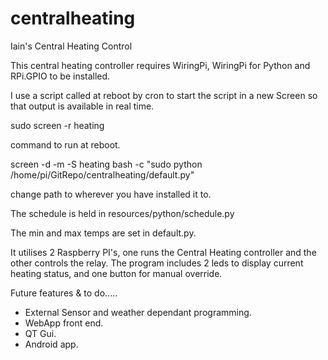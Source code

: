 # centralheating
Iain's Central Heating Control


This central heating controller requires WiringPi, WiringPi for Python and RPi.GPIO to be installed.

I use a script called at reboot by cron to start the script in a new Screen so that output is available in real time.

sudo screen -r heating

command to run at reboot.

screen -d -m -S heating bash -c "sudo python /home/pi/GitRepo/centralheating/default.py"

change path to wherever you have installed it to.

The schedule is held in resources/python/schedule.py

The min and max temps are set in default.py.

It utilises 2 Raspberry PI's, one runs the Central Heating controller and the other controls the relay. 
The program includes  2 leds to display current heating status, and one button for manual override.

Future features & to do.....

- External Sensor and weather dependant programming.
- WebApp front end.
- QT Gui.
- Android app.
